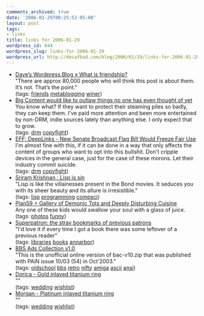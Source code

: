 ```yaml
---
comments_archived: true
date: '2006-01-29T00:25:52-05:00'
layout: post
tags:
- links
title: links for 2006-01-29
wordpress_id: 844
wordpress_slug: links-for-2006-01-29
wordpress_url: http://decafbad.com/blog/2006/01/29/links-for-2006-01-29
---
```

<ul class="delicious">
	<li>
		<div class="delicious-link"><a href="http://scripting.wordpress.com/2006/01/28/what-is-friendship/">Dave’s Wordpress Blog » What is friendship?</a></div>
		<div class="delicious-extended">"There are approx 80,000 people who will think this post is about them. It’s not. That’s the point."</div>
		<div class="delicious-tags">(tags: <a href="http://del.icio.us/deusx/friends">friends</a> <a href="http://del.icio.us/deusx/metablogging">metablogging</a> <a href="http://del.icio.us/deusx/winer">winer</a>)</div>
	</li>
	<li>
		<div class="delicious-link"><a href="http://arstechnica.com/news.ars/post/20060121-6025.html">Big Content would like to outlaw things no one has even thought of yet</a></div>
		<div class="delicious-extended">You know what?  If they want to protect their steaming piles so badly, they can keep them.  I've paid more attention and been more entertained by non-DRM, indie sources lately than anything else.  I only expect that to grow.</div>
		<div class="delicious-tags">(tags: <a href="http://del.icio.us/deusx/drm">drm</a> <a href="http://del.icio.us/deusx/copyfight">copyfight</a>)</div>
	</li>
	<li>
		<div class="delicious-link"><a href="http://www.eff.org/deeplinks/archives/004340.php">EFF: DeepLinks - New Senate Broadcast Flag Bill Would Freeze Fair Use</a></div>
		<div class="delicious-extended">I'm almost fine with this, if it can be done in a way that only affects the content of groups who want to opt into this bullshit.  Don't cripple devices in the general case, just for the case of these morons.  Let their industry commit suicide.</div>
		<div class="delicious-tags">(tags: <a href="http://del.icio.us/deusx/drm">drm</a> <a href="http://del.icio.us/deusx/copyfight">copyfight</a>)</div>
	</li>
	<li>
		<div class="delicious-link"><a href="http://blogs.msdn.com/sriram/archive/2006/01/15/lisp_is_sin.aspx">Sriram Krishnan : Lisp is sin</a></div>
		<div class="delicious-extended">"Lisp is like the villainesses present in the Bond movies. It seduces you with its sheer beauty and its allure is irresistible."</div>
		<div class="delicious-tags">(tags: <a href="http://del.icio.us/deusx/lisp">lisp</a> <a href="http://del.icio.us/deusx/programming">programming</a> <a href="http://del.icio.us/deusx/compsci">compsci</a>)</div>
	</li>
	<li>
		<div class="delicious-link"><a href="http://www.plan59.com/scarykids.htm">Plan59 > Gallery of Demonic Tots and Deeply Disturbing Cuisine</a></div>
		<div class="delicious-extended">Any one of these kids would swallow your soul with a glass of juice.</div>
		<div class="delicious-tags">(tags: <a href="http://del.icio.us/deusx/photos">photos</a> <a href="http://del.icio.us/deusx/funny">funny</a>)</div>
	</li>
	<li>
		<div class="delicious-link"><a href="http://vielmetti.typepad.com/superpatron/2006/01/the_stray_bookm.html">Superpatron: the stray bookmarks of previous patrons</a></div>
		<div class="delicious-extended">"I'd love it if every time I got a book there was some leftover of a previous reader"</div>
		<div class="delicious-tags">(tags: <a href="http://del.icio.us/deusx/libraries">libraries</a> <a href="http://del.icio.us/deusx/books">books</a> <a href="http://del.icio.us/deusx/annarbor">annarbor</a>)</div>
	</li>
	<li>
		<div class="delicious-link"><a href="http://mbox.bz/slurp/ascii/bbsads/">BBS Ads Collection v1.0</a></div>
		<div class="delicious-extended">"This is the unofficial online version of bac-v10.zip that was published with PAiN issue 10/03 (54) in Oct'2003."</div>
		<div class="delicious-tags">(tags: <a href="http://del.icio.us/deusx/oldschool">oldschool</a> <a href="http://del.icio.us/deusx/bbs">bbs</a> <a href="http://del.icio.us/deusx/retro">retro</a> <a href="http://del.icio.us/deusx/nifty">nifty</a> <a href="http://del.icio.us/deusx/amiga">amiga</a> <a href="http://del.icio.us/deusx/ascii">ascii</a> <a href="http://del.icio.us/deusx/ansi">ansi</a>)</div>
	</li>
	<li>
		<div class="delicious-link"><a href="http://www.titaniumera.com/order/Dorica_Ti_YG.html">Dorica - Gold inlayed titanium ring</a></div>
		<div class="delicious-extended">""</div>
		<div class="delicious-tags">(tags: <a href="http://del.icio.us/deusx/wedding">wedding</a> <a href="http://del.icio.us/deusx/wishlist">wishlist</a>)</div>
	</li>
	<li>
		<div class="delicious-link"><a href="http://www.titaniumera.com/order/Morgan_y.html">Morgan - Platinum inlayed titanium ring</a></div>
		<div class="delicious-extended">""</div>
		<div class="delicious-tags">(tags: <a href="http://del.icio.us/deusx/wedding">wedding</a> <a href="http://del.icio.us/deusx/wishlist">wishlist</a>)</div>
	</li>
</ul>
